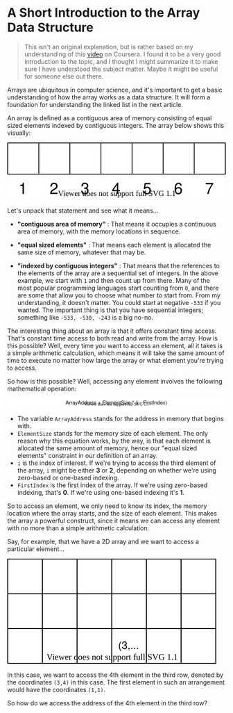 # A Short Introduction to the Array Data Structure

> This isn't an original explanation, but is rather based on my understanding of this [video](https://www.coursera.org/lecture/data-structures/arrays-OsBSF) on Coursera. I found it to be a very good introduction to the topic, and I thought I might summarize it to make sure I have understood the subject matter. Maybe it might be useful for someone else out there.


Arrays are ubiquitous in computer science, and it's important to get a basic understanding of how the array works as a data structure. It will form a foundation for understanding the linked list in the next article.

An array is defined as a contiguous area of memory consisting of equal sized elements indexed by contiguous integers. The array below shows this visually:

![Array](ArrayVisualization1.svg)

Let's unpack that statement and see what it means...

- **"contiguous area of memory"** : That means it occupies a continuous area of memory, with the memory locations in sequence.

- **"equal sized elements"** : That means each element is allocated the same size of memory, whatever that may be.

- **"indexed by contiguous integers"** : That means that the references to the elements of the array are a sequential set of integers. In the above example, we start with `1` and then count up from there. Many of the most popular programming languages start counting from `0`, and there are some that allow you to choose what number to start from. From my understanding, it doesn't matter. You could start at negative `-533` if you wanted. The important thing is that you have sequential integers; something like `-533, -530, -243` is a big no-no.


The interesting thing about an array is that it offers constant time access. That's constant time access to both read and write from the array. How is this possible? Well, every time you want to access an element, all it takes is a simple arithmetic calculation, which means it will take the same amount of time to execute no matter how large the array or what element you're trying to access. 

So how is this possible? Well, accessing any element involves the following mathematical operation:

![ConstantTimeAccess](ConstantTimeAccess.svg)


- The variable `ArrayAddress` stands for the address in memory that begins with.
- `ElementSize` stands for the memory size of each element. The only reason why this equation works, by the way, is that each element is allocated the same amount of memory, hence our "equal sized elements" constraint in our definition of an array.
- `i` is the index of interest. If we're trying to access the third element of the array, `i` might be either **3** or **2**, depending on whether we're using zero-based or one-based indexing.
- `FirstIndex` is the first index of the array. If we're using zero-based indexing, that's **0**. If we're using one-based indexing it's **1**.

So to access an element, we only need to know its index, the memory location where the array starts, and the size of each element. This makes the array a powerful construct, since it means we can access any element with no more than a simple arithmetic calculation.

Say, for example, that we have a 2D array and we want to access a particular element...

![2DArray](2DArray.svg)

In this case, we want to access the 4th element in the third row, denoted by the coordinates `(3,4)` in this case. The first element in such an arrangement would have the coordinates `(1,1)`.

So how do we access the address of the 4th element in the third row?

